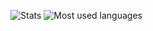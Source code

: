 ![Stats](https://github-readme-stats.vercel.app/api?username=AntoineTSIO&show_icons=true&theme=midnight-purple)
![Most used languages](https://github-readme-stats.vercel.app/api/top-langs/?username=AntoineTSIO&theme=midnight-purple&show_icons=true)
